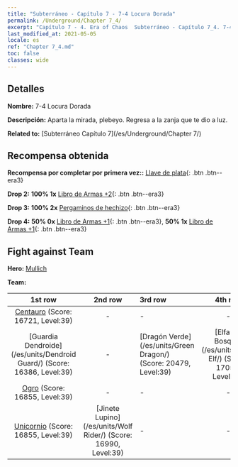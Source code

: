```yaml
---
title: "Subterráneo - Capítulo 7 - 7-4 Locura Dorada"
permalink: /Underground/Chapter 7_4/
excerpt: "Capítulo 7 - 4. Era of Chaos  Subterráneo - Capítulo 7_4. 7-4 Locura Dorada"
last_modified_at: 2021-05-05
locale: es
ref: "Chapter 7_4.md"
toc: false
classes: wide
---
```


## Detalles

 **Nombre:** 7-4 Locura Dorada

 **Descripción:** Aparta la mirada, plebeyo. Regresa a la zanja que te dio a luz.

 **Related to:** [Subterráneo Capítulo 7](/es/Underground/Chapter 7/)

## Recompensa obtenida

 **Recompensa por completar por primera vez::** [Llave de plata](/ItemsES/con_693/){: .btn .btn--era3}

 **Drop 2:** **100% 1x** [Libro de Armas +2](/ItemsES/mat_32/){: .btn .btn--era3}

 **Drop 3:** **100% 2x** [Pergaminos de hechizo](/ItemsES/con_694/){: .btn .btn--era3}

 **Drop 4:** **50% 0x** [Libro de Armas +1](/ItemsES/mat_25/){: .btn .btn--era3}, **50% 1x** [Libro de Armas +1](/ItemsES/mat_25/){: .btn .btn--era3}


## Fight against Team
 **Hero:** [Mullich](/es/heroes/Mullich/)

 **Team:**


  | 1st row | 2nd row | 3rd row | 4th row |
  |:----:|:----:|:----|:----:|
  | [Centauro](/es/units/Centaur/) (Score: 16721, Level:39)  | - | - | - |
  | [Guardia Dendroide](/es/units/Dendroid Guard/) (Score: 16386, Level:39)  | - | [Dragón Verde](/es/units/Green Dragon/) (Score: 20479, Level:39)  | [Elfa del Bosque](/es/units/Wood Elf/) (Score: 17057, Level:39)  |
  | [Ogro](/es/units/Ogre/) (Score: 16855, Level:39)  | - | - | - |
  | [Unicornio](/es/units/Unicorn/) (Score: 16855, Level:39)  | [Jinete Lupino](/es/units/Wolf Rider/) (Score: 16990, Level:39)  | - | - |


